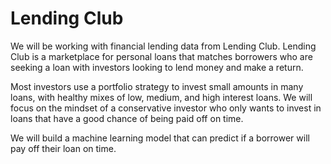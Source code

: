 # Lending Club

We will be working with financial lending data from Lending Club. Lending Club is a marketplace for personal loans that matches borrowers who are seeking a loan with investors looking to lend money and make a return.

Most investors use a portfolio strategy to invest small amounts in many loans, with healthy mixes of low, medium, and high interest loans. We will focus on the mindset of a conservative investor who only wants to invest in loans that have a good chance of being paid off on time.

We will build a machine learning model that can predict if a borrower will pay off their loan on time.
